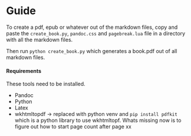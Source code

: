 # Guide

To create a pdf, epub or whatever out of the markdown files, copy and paste the `create_book.py`, `pandoc.css` and `pagebreak.lua` file in a directory with all the markdown files.

Then run `python create_book.py` which generates a book.pdf out of all markdown files.

#### Requirements

These tools need to be installed.

- Pandoc
- Python
- Latex
- wkhtmltopdf -> replaced with python venv and `pip install pdfkit` which is a python library to use wkhtmltopf. Whats missing now is to figure out how to start page count after page xx